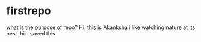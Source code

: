 # firstrepo
what is the purpose of repo?
Hi, this is Akanksha
i like watching nature at its best.
hii
i saved this